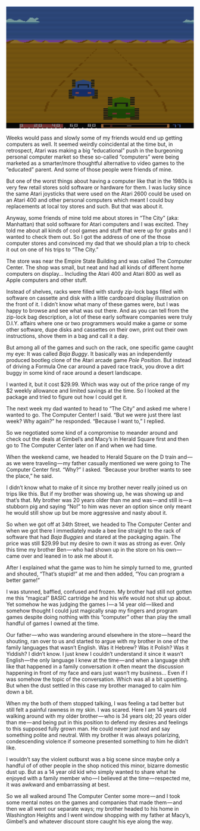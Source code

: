 <!-----
title: Going to “The Computer Center” to Check Out Some Games
description: About how I discovered on of the early consumer computer retailers in Manhattan.
date: '2018-05-13T18:47:58.979Z'
slug: ef293502383
----->

![](../img/Going-to-The-Computer-Center-to-Check-Out-Some-Games.jpg)
<!--A screenshot of “Baja Buggies,” the first video game I was desperate to purchase for my Atari 400 home computer. (Screenshot by Jack Szwergold; Taken May 13, 2018)-->

Weeks would pass and slowly some of my friends would end up getting computers as well. It seemed weirdly coincidental at the time but, in retrospect, Atari was making a big “educational” push in the burgeoning personal computer market so these so-called “computers” were being marketed as a smarter/more thoughtful alternative to video games to the “educated” parent. And some of those people were friends of mine.

But one of the worst things about having a computer like that in the 1980s is very few retail stores sold software or hardware for them. I was lucky since the same Atari joysticks that were used on the Atari 2600 could be used on an Atari 400 and other personal computers which meant I could buy replacements at local toy stores and such. But that was about it.

Anyway, some friends of mine told me about stores in “The City” (aka: Manhattan) that sold software for Atari computers and I was excited. They told me about all kinds of cool games and stuff that were up for grabs and I wanted to check them out. So I got the address of one of the those computer stores and convinced my dad that we should plan a trip to check it out on one of his trips to “The City.”

The store was near the Empire State Building and was called The Computer Center. The shop was small, but neat and had all kinds of different home computers on display… Including the Atari 400 and Atari 800 as well as Apple computers and other stuff.

Instead of shelves, racks were filled with sturdy zip-lock bags filled with software on cassette and disk with a little cardboard display illustration on the front of it. I didn’t know what many of these games were, but I was happy to browse and see what was out there. And as you can tell from the zip-lock bag description, a lot of these early software companies were truly D.I.Y. affairs where one or two programmers would make a game or some other software, dupe disks and cassettes on their own, print out their own instructions, shove them in a bag and call it a day.

But among all of the games and such on the rack, one specific game caught my eye: It was called _Baja Buggy_. It basically was an independently produced bootleg clone of the Atari arcade game _Pole Position_. But instead of driving a Formula One car around a paved race track, you drove a dirt buggy in some kind of race around a desert landscape.

I wanted it, but it cost $29.99. Which was way out of the price range of my $2 weekly allowance and limited savings at the time. So I looked at the package and tried to figure out how I could get it.

The next week my dad wanted to head to “The City” and asked me where I wanted to go. The Computer Center! I said. “But we were just there last week? Why again?” he responded. “Because I want to,” I replied.

So we negotiated some kind of a compromise to meander around and check out the deals at Gimbel’s and Macy’s in Herald Square first and then go to The Computer Center later on if and when we had time.

When the weekend came, we headed to Herald Square on the D train and — as we were traveling — my father casually mentioned we were going to The Computer Center first. “Why?” I asked. “Because your brother wants to see the place,” he said.

I didn’t know what to make of it since my brother never really joined us on trips like this. But if my brother was showing up, he was showing up and that’s that. My brother was 20 years older than me and was — and still is — a stubborn pig and saying “No!” to him was never an option since only meant he would still show up but be more aggressive and nasty about it.

So when we got off at 34th Street, we headed to The Computer Center and when we got there I immediately made a bee line straight to the rack of software that had _Baja Buggies_ and stared at the packaging again. The price was still $29.99 but my desire to own it was as strong as ever. Only this time my brother Ben — who had shown up in the store on his own — came over and leaned in to ask me about it.

After I explained what the game was to him he simply turned to me, grunted and shouted, “That’s stupid!” at me and then added, “You can program a better game!”

I was stunned, baffled, confused and frozen. My brother had still not gotten me this “magical” BASIC cartridge he and his wife would not shut up about. Yet somehow he was judging the games I — a 14 year old — liked and somehow thought I could just magically snap my fingers and program games despite doing nothing with this “computer” other than play the small handful of games I owned at the time.

Our father — who was wandering around elsewhere in the store — heard the shouting, ran over to us and started to argue with my brother in one of the family languages that wasn’t English. Was it Hebrew? Was it Polish? Was it Yiddish? I didn’t know. I just knew I couldn’t understand it since it wasn’t English — the only language I knew at the time — and when a language shift like that happened in a family conversation it often meant the discussion happening in front of my face and ears just wasn’t my business… Even if I was somehow the topic of the conversation. Which was all a bit upsetting. But when the dust settled in this case my brother managed to calm him down a bit.

When my the both of them stopped talking, I was feeling a tad better but still felt a painful rawness in my skin. I was scared. Here I am 14 years old walking around with my older brother — who is 34 years old; 20 years older than me — and being put in this position to defend my desires and feelings to this supposed fully grown man. He could never just nod and say something polite and neutral. With my brother it was always polarizing, condescending violence if someone presented something to him he didn’t like.

I wouldn’t say the violent outburst was a big scene since maybe only a handful of of other people in the shop noticed this minor, bizarre domestic dust up. But as a 14 year old kid who simply wanted to share what he enjoyed with a family member who — I believed at the time — respected me, it was awkward and embarrassing at best.

So we all walked around The Computer Center some more — and I took some mental notes on the games and companies that made them — and then we all went our separate ways; my brother headed to his home in Washington Heights and I went window shopping with my father at Macy’s, Gimbel’s and whatever discount store caught his eye along the way.
